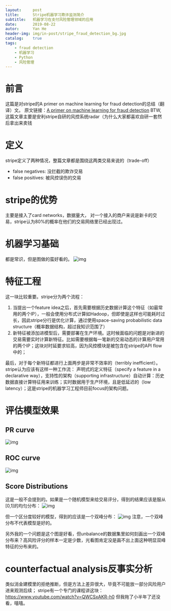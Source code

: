 ```yaml
---
layout:     post
title:      Stripe机器学习欺诈监测简介
subtitle:   机器学习在支付风险管理领域的应用
date:       2019-08-22
autor:      Yan He
header-img: img/in-post/stripe_fraud_detection_bg.jpg
catalog:    true
tags:
    - fraud detection
    - 机器学习
    - Python
    - 风险管理
---
```


# 前言
这篇是对stripe的A primer on machine learning for fraud detection的总结（翻译）文。
原文链接：[A primer on machine learning for fraud detection](https://stripe.com/en-US/radar/guide)
BTW, 这篇文章主要是安利stripe自研的风控系统radar（为什么大家都喜欢自研一套然后拿出来卖钱

# 定义
stripe定义了两种情况，整篇文章都是围绕这两类交易来说的（trade-off）
* false negatives: 没拦截的欺诈交易
* false positives: 被风控误伤的交易

# stripe的优势
主要是接入了card networks，数据量大， 对一个接入的商户来说是新卡的交易，stripe认为80%的概率在他们的交易网络里已经出现过。

# 机器学习基础
都是常识，但是图做的蛮好看的。
![img](https://s2.ax1x.com/2019/08/22/mwuGLt.png)


# 特征工程
这一块比较重要。stripe分为两个流程：
1. 当提出一个feature idea之后，首先需要根据历史数据计算这个特征（如最常用的两个IP），一般会使用分布式计算如Hadoop，但即使是这样也可能耗时过长，因此stripe分行是优化计算，通过使用space-saving probabilistic data structure（概率数据结构，超过我知识范围了）
2. 新特征被添加进模型后，需要部署在生产环境。这时候面临的问题是对新进的交易需要实时计算新特征。比如需要根据每一笔新的交易动态的计算用户常用的两个IP；这块对时延要求较高，因为风控模块是被包含在stripe的API flow中的；

最后，对于每个新特征都进行上面两步是非常不效率的（terribly inefficient）。stripe认为应该有这样一种工作流：
声明式的定义特征（specify a feature in a declarative way），支持性的架构（supporting infrastructure）自动计算：历史数据直接计算特征用来训练；实时数据用于生产环境，且是低延迟的（low latency）；这是stripe的机器学习工程师目前focus的架构问题。

# 评估模型效果
## PR curve
![img](https://s2.ax1x.com/2019/08/22/mwu0zj.png)

## ROC curve
![img](https://s2.ax1x.com/2019/08/22/mwuryn.png)

## Score Distributions
这是一般不会提到的。如果是一个随机模型来给交易评分，得到的结果应该是服从[0,1]的均匀分布：
![img](https://s2.ax1x.com/2019/08/22/mwusLq.png)

但一个区分度较好的模型，得到的应该是一个双峰分布：
![img](https://s2.ax1x.com/2019/08/22/mwu6e0.png)
注意，一个双峰分布不代表模型是好的。

另外我的一个问题是这个图是好看，但unbalance的数据集里如何刻画出一个双峰分布来？高风险评分的样本一定是少数，光看图肯定没是画不出上面这种明显双峰特征的分布来的。

# counterfactual analysis反事实分析
类似消金建模里的拒绝推断，但是方法上差异很大，毕竟不可能放一部分风险用户进来观测后续；
stripe有一个专门的课程讲这块：https://www.youtube.com/watch?v=QWCSxAKR-h0
但我拖了小半年了还没看，嘻嘻。
